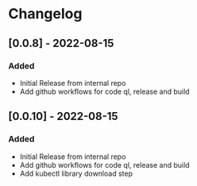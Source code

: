 # Changelog

## [0.0.8] - 2022-08-15
### Added
- Initial Release from internal repo
- Add github workflows for code ql, release and build

## [0.0.10] - 2022-08-15
### Added
- Initial Release from internal repo
- Add github workflows for code ql, release and build
- Add kubectl library download step
